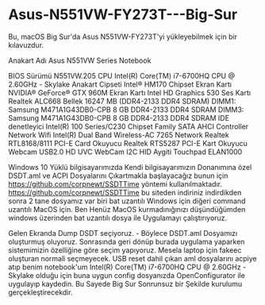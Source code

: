 # Asus-N551VW-FY273T---Big-Sur
Bu, macOS Big Sur'da Asus N551VW-FY273T'yi yükleyebilmek için bir kılavuzdur.

Anakart Adı Asus N551VW Series Notebook

BIOS Sürümü N551VW.205
CPU Intel(R) Core(TM) i7-6700HQ CPU @ 2.60GHz - Skylake
Anakart Cipseti Intel® HM170 Chipset
Ekran Kartı NVIDIA® GeForce® GTX 960M
Ekran Kartı Intel HD Graphics 530
Ses Kartı Realtek ALC668
Bellek 16247 MB (DDR4-2133 DDR4 SDRAM)
DIMM1: Samsung M471A1G43DB0-CPB 8 GB DDR4-2133 DDR4 SDRAM
DIMM3: Samsung M471A1G43DB0-CPB 8 GB DDR4-2133 DDR4 SDRAM
IDE denetleyici Intel(R) 100 Series/C230 Chipset Family SATA AHCI Controller
Network Wifi Intel(R) Dual Band Wireless-AC 7265
Network Realtek RTL8168/8111 PCI-E
Card Okuyucu Realtek RTS5287 PCI-E Kart Okuyucu
Webcam USB2.0 HD UVC WebCam
I2C HID Aygiti Touchpad ELAN1000

Windows 10 Yüklü bilgisayarımızda Kendi bilgisayarımızın Donanımına özel DSDT.aml ve ACPI Dosyalarını Çıkartmakla başlayacağız bunun için https://github.com/corpnewt/SSDTTime yöntemi kullanılmaktadır.
https://github.com/corpnewt/SSDTTime bu siteden indiriniz
indirdikden sonra 2 tane dosyamız var biri bat uzantılı Windows için diğeri command uzantılı MacOS için. Ben Henüz MacOS kurmadınığınızı düşündüğümden windows üzerinden bat uzantılı dosya ile Uygulamayı çalıştırıyoruz.

Gelen Ekranda Dump DSDT seçiyoruz. - Böylece DSDT.aml Dosyamızı oluşturmuş oluyoruz.
Sonrasında geri dönüp burada uygulama yaparken sistemimizin özelliğine göre seçim yapıyoruz. Mesela laptop için fakeec oluşturan normali seçmeyecek.
USB reset dahil çıkan aml dosyalarını acpiye atıp benim notebook'um Intel(R) Core(TM) i7-6700HQ CPU @ 2.60GHz - Skylake olduğu için buna uygun config dosyanızda OpenConfigurator ile uygulayıp kaydedin.
Bu Sayede Big Sur Sonrunsuz bir Şekilde kurulumu gerçekleştirecekdir.
